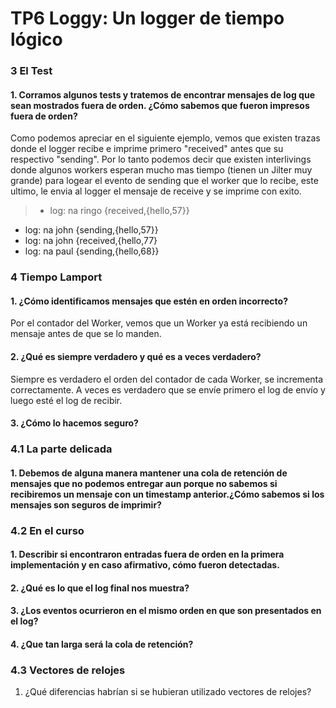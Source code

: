 # TP6 Loggy: Un logger de tiempo lógico

### 3 El Test

#### 1. Corramos algunos tests y tratemos de encontrar mensajes de log que sean mostrados fuera de orden. ¿Cómo sabemos que fueron impresos fuera de orden?

Como podemos apreciar en el siguiente ejemplo, vemos que existen trazas donde el logger recibe e imprime primero "received" antes que su respectivo "sending". Por lo tanto podemos decir que existen interlivings donde algunos  workers esperan mucho mas tiempo (tienen un Jilter muy grande) para logear el evento de sending que el worker que lo recibe, este ultimo, le envia al logger el mensaje de receive y se imprime con exito.

> - log: na ringo {received,{hello,57}}
- log: na john {sending,{hello,57}}
- log: na john {received,{hello,77}
- log: na paul {sending,{hello,68}}



### 4 Tiempo Lamport

#### 1. ¿Cómo identificamos mensajes que estén en orden incorrecto?
Por el contador del Worker, vemos que un Worker ya está recibiendo un mensaje antes de que se lo manden.


#### 2. ¿Qué es siempre verdadero y qué es a veces verdadero?
Siempre es verdadero el orden del contador de cada Worker, se incrementa correctamente.
A veces es verdadero que se envíe primero el log de envío y luego esté el log de recibir.


#### 3. ¿Cómo lo hacemos seguro?




### 4.1 La parte delicada

#### 1. Debemos de alguna manera mantener una cola de retención de mensajes que no podemos entregar aun porque no sabemos si recibiremos un mensaje con un timestamp anterior.¿Cómo sabemos si los mensajes son seguros de imprimir?




### 4.2 En el curso

#### 1. Describir si encontraron entradas fuera de orden en la primera implementación y en caso afirmativo, cómo fueron detectadas.



#### 2. ¿Qué es lo que el log final nos muestra?



#### 3. ¿Los eventos ocurrieron en el mismo orden en que son presentados en el log?



#### 4. ¿Que tan larga será la cola de retención?




### 4.3 Vectores de relojes

1. ¿Qué diferencias habrían si se hubieran utilizado vectores de relojes?
